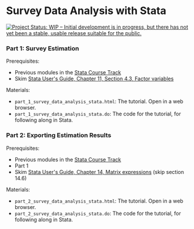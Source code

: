 # Survey Data Analysis with Stata

[![Project Status: WIP – Initial development is in progress, but there has not yet been a stable, usable release suitable for the public.](https://www.repostatus.org/badges/latest/wip.svg)](https://www.repostatus.org/#wip)


### Part 1: Survey Estimation

Prerequisites: 

- Previous modules in the [Stata Course Track](https://airtable.com/shrnwSpHYzXRlbY20)
- Skim [Stata User's Guide, Chapter 11, Section 4.3, Factor variables](https://www.stata.com/manuals/u11.pdf#page=20)

Materials:

- `part_1_survey_data_analysis_stata.html`: The tutorial. Open in a web browser.
- `part_1_survey_data_analysis_stata.do`: The code for the tutorial, for following along in Stata.


### Part 2: Exporting Estimation Results

Prerequisites: 

- Previous modules in the [Stata Course Track](https://airtable.com/shrnwSpHYzXRlbY20)
- Part 1
- Skim [Stata User's Guide, Chapter 14, Matrix expressions](https://www.stata.com/manuals/u14.pdf) (skip section 14.6)

Materials:

- `part_2_survey_data_analysis_stata.html`: The tutorial. Open in a web browser.
- `part_2_survey_data_analysis_stata.do`: The code for the tutorial, for following along in Stata.

